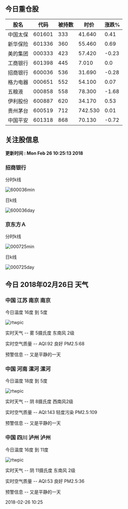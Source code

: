 
## 今日重仓股 

|股名|代码|被持数|时价|涨跌%|
|---|---|---|---|---|
|中国太保|601601|333|41.640|0.41|
|新华保险|601336|360|55.460|0.69|
|美的集团|000333|423|57.420|-0.23|
|工商银行|601398|445|7.010|0.0|
|招商银行|600036|536|31.690|-0.28|
|格力电器|000651|552|54.100|0.07|
|五粮液|000858|558|78.300|-1.68|
|伊利股份|600887|620|34.170|0.53|
|贵州茅台|600519|712|742.530|0.01|
|中国平安|601318|868|70.130|-0.72|

## 关注股信息
**更新时间 : Mon Feb 26 10:25:13 2018**
### 招商银行 
分时k线

![600036min](http://image.sinajs.cn/newchart/min/n/sh600036.gif)

日k线

![600036day](http://image.sinajs.cn/newchart/daily/n/sh600036.gif)

### 京东方Ａ 
分时k线

![000725min](http://image.sinajs.cn/newchart/min/n/sz000725.gif)

日k线

![000725day](http://image.sinajs.cn/newchart/daily/n/sz000725.gif)
## 今日 2018年02月26日 天气
### 中国 江苏 南京 南京

今日温度 16度 到 5度

![rtwpic](http://app1.showapi.com/weather/icon/day/18.png)

实时天气 -- 雾 5摄氏度 东南风 2级

实时空气质量 -- AQI:92 良好 PM2.5:68

预警信息 -- 又是平静的一天
    
### 中国 河南 漯河 漯河

今日温度 18度 到 5度

![rtwpic](http://app1.showapi.com/weather/icon/day/02.png)

实时天气 -- 阴 8摄氏度 西南风2级

实时空气质量 -- AQI:143 轻度污染 PM2.5:109

预警信息 -- 又是平静的一天
    
### 中国 四川 泸州 泸州

今日温度 16度 到 11度

![rtwpic](http://app1.showapi.com/weather/icon/day/02.png)

实时天气 -- 阴 11摄氏度 东南风 2级

实时空气质量 -- AQI:53 良好 PM2.5:36

预警信息 -- 又是平静的一天
    
2018-02-26 10:25